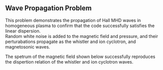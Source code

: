 ## Wave Propagation Problem
This problem demonstrates the propagation of Hall MHD waves in homogeneous plasma to confirm that the code successfully satisfies the linear dispersion.<br>
Random white noise is added to the magnetic field and pressure, and their perturabations propagate as the whistler and ion cyclotron,  and magnetosonic waves.

The spetrum of the magnetic field shown below successfully reproduces the dispertion relation of the whistler and ion cyclotron waves.
